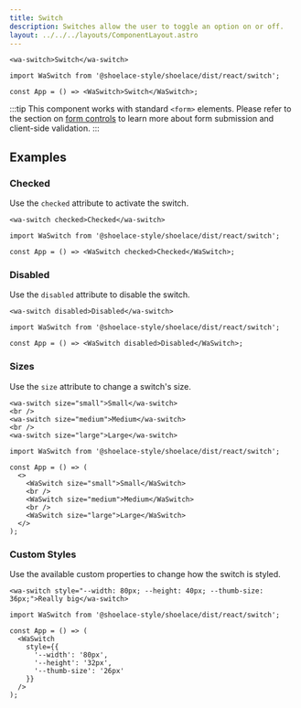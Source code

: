 ```yaml
---
title: Switch
description: Switches allow the user to toggle an option on or off.
layout: ../../../layouts/ComponentLayout.astro
---
```


```html:preview
<wa-switch>Switch</wa-switch>
```

```jsx:react
import WaSwitch from '@shoelace-style/shoelace/dist/react/switch';

const App = () => <WaSwitch>Switch</WaSwitch>;
```

:::tip
This component works with standard `<form>` elements. Please refer to the section on [form controls](/getting-started/form-controls) to learn more about form submission and client-side validation.
:::

## Examples

### Checked

Use the `checked` attribute to activate the switch.

```html:preview
<wa-switch checked>Checked</wa-switch>
```

```jsx:react
import WaSwitch from '@shoelace-style/shoelace/dist/react/switch';

const App = () => <WaSwitch checked>Checked</WaSwitch>;
```

### Disabled

Use the `disabled` attribute to disable the switch.

```html:preview
<wa-switch disabled>Disabled</wa-switch>
```

```jsx:react
import WaSwitch from '@shoelace-style/shoelace/dist/react/switch';

const App = () => <WaSwitch disabled>Disabled</WaSwitch>;
```

### Sizes

Use the `size` attribute to change a switch's size.

```html:preview
<wa-switch size="small">Small</wa-switch>
<br />
<wa-switch size="medium">Medium</wa-switch>
<br />
<wa-switch size="large">Large</wa-switch>
```

```jsx:react
import WaSwitch from '@shoelace-style/shoelace/dist/react/switch';

const App = () => (
  <>
    <WaSwitch size="small">Small</WaSwitch>
    <br />
    <WaSwitch size="medium">Medium</WaSwitch>
    <br />
    <WaSwitch size="large">Large</WaSwitch>
  </>
);
```

### Custom Styles

Use the available custom properties to change how the switch is styled.

```html:preview
<wa-switch style="--width: 80px; --height: 40px; --thumb-size: 36px;">Really big</wa-switch>
```

```jsx:react
import WaSwitch from '@shoelace-style/shoelace/dist/react/switch';

const App = () => (
  <WaSwitch
    style={{
      '--width': '80px',
      '--height': '32px',
      '--thumb-size': '26px'
    }}
  />
);
```
